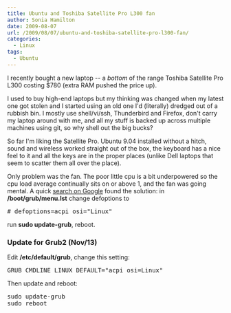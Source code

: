 ```yaml
---
title: Ubuntu and Toshiba Satellite Pro L300 fan
author: Sonia Hamilton
date: 2009-08-07
url: /2009/08/07/ubuntu-and-toshiba-satellite-pro-l300-fan/
categories:
  - Linux
tags:
  - Ubuntu
---
```

I recently bought a new laptop -- a *bottom* of the range Toshiba Satellite Pro L300 costing $780 (extra RAM pushed the price up).

<!--more-->

I used to buy high-end laptops but my thinking was changed when my latest one got stolen and I started using an old one I'd (literally) dredged out of a rubbish bin. I mostly use shell/vi/ssh, Thunderbird and Firefox, don't carry my laptop around with me, and all my stuff is backed up across multiple machines using git, so why shell out the big bucks?

So far I'm liking the Satellite Pro. Ubuntu 9.04 installed without a hitch, sound and wireless worked straight out of the box, the keyboard has a nice feel to it and all the keys are in the proper places (unlike Dell laptops that seem to scatter them all over the place).

Only problem was the fan. The poor little cpu is a bit underpowered so the cpu load average continually sits on or above 1, and the fan was going mental. A quick [search on Google][1] found the solution: in **/boot/grub/menu.lst** change defoptions to

<pre># defoptions=acpi_osi="Linux"</pre>

run **sudo update-grub**, reboot.

### Update for Grub2 (Nov/13)

Edit **/etc/default/grub**, change this setting:

<pre>GRUB_CMDLINE_LINUX_DEFAULT="acpi_osi=Linux"</pre>

Then update and reboot:

<pre>sudo update-grub
sudo reboot</pre>

 [1]: http://www.google.com.au/search?hl=en&client=firefox-a&rls=com.ubuntu%3Aen-US%3Aunofficial&hs=HTI&q=ubuntu+Toshiba+satellite+pro+L300+cpu+fan&btnG=Search&meta=
